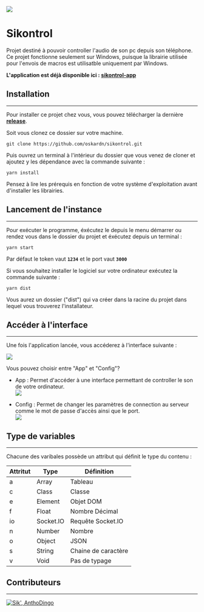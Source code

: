 ![](https://img.shields.io/badge/sikontrol-1.0.0-blue)

# Sikontrol

Projet destiné à pouvoir controller l'audio de son pc depuis son téléphone.  
Ce projet fonctionne seulement sur Windows, puisque la librairie utilisée pour l'envois de macros est utilisatble uniquement par Windows.  
  
**L'application est déjà disponible ici : [sikontrol-app](https://github.com/oskardn/sikontrol-app)**

## Installation

---

Pour installer ce projet chez vous, vous pouvez télécharger la dernière [**release**](https://github.com/oskardn/sikontrol-desktop/releases/tag/v1.0.0).  

Soit vous clonez ce dossier sur votre machine.

```console
git clone https://github.com/oskardn/sikontrol.git
```

Puis ouvrez un terminal à l'intérieur du dossier que vous venez de cloner et ajoutez y les dépendance avec la commande suivante :

```console
yarn install
```

Pensez à lire les prérequis en fonction de votre système d'exploitation avant d'installer les librairies.


## Lancement de l'instance

---

Pour exécuter le programme, éxécutez le depuis le menu démarrer ou rendez vous dans le dossier du projet et éxécutez depuis un terminal :

```console
yarn start
```

Par défaut le token vaut **`1234`** et le port vaut **`3000`**

Si vous souhaitez installer le logiciel sur votre ordinateur exécutez la commande suivante :

```console
yarn dist
```

Vous aurez un dossier ("dist") qui va créer dans la racine du projet dans lequel vous trouverez l'installateur.

## Accéder à l'interface

---

Une fois l'application lancée, vous accéderez à l'interface suivante :

![](https://sikelio.s-ul.eu/MB1hdpix)

Vous pouvez choisir entre "App" et "Config"?

-   App : Permet d'accéder à une interface permettant de controller le son de votre ordinateur.  
    ![](https://sikelio.s-ul.eu/AD2g0B3m)

-   Config : Permet de changer les paramètres de connection au serveur comme le mot de passe d'accès ainsi que le port.  
    ![](https://sikelio.s-ul.eu/86X94O1T)

## Type de variables

---

Chacune des varibales possède un attribut qui définit le type du contenu :

| Attritut | Type      | Définition          |
| -------- | --------- | ------------------- |
| a        | Array     | Tableau             |
| c        | Class     | Classe              |
| e        | Element   | Objet DOM           |
| f        | Float     | Nombre Décimal      |
| io       | Socket.IO | Requête Socket.IO   |
| n        | Number    | Nombre              |
| o        | Object    | JSON                |
| s        | String    | Chaine de caractère |
| v        | Void      | Pas de typage       |

## Contributeurs

---

[![Sik', AnthoDingo](https://contrib.rocks/image?repo=oskardn/sikontrol-desktop)](https://github.com/oskardn/sikontrol-desktop/graphs/contributors)
